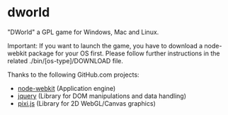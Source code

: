 dworld
======

"DWorld" a GPL game for Windows, Mac and Linux.

Important: If you want to launch the game, you have to download a
node-webkit package for your OS first. Please follow further
instructions in the related ./bin/[os-type]/DOWNLOAD file.

Thanks to the following GitHub.com projects:
- [node-webkit](https://github.com/rogerwang/node-webkit) (Application engine)
- [jquery](https://github.com/jquery/jquery) (Library for DOM manipulations and data handling)
- [pixi.js](https://github.com/GoodBoyDigital/pixi.js) (Library for 2D WebGL/Canvas graphics)
